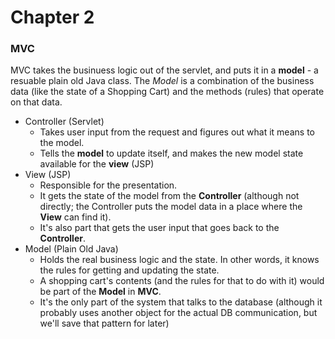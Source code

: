 # Chapter 2 
### MVC
MVC takes the businuess logic out of the servlet, and puts it in a **model** - a resuable plain old Java class. The *Model* is a combination
of the business data (like the state of a Shopping Cart) and the methods (rules) that operate on that data.
- Controller (Servlet)
  - Takes user input from the request and figures out what it means to the model.
  - Tells the **model** to update itself, and makes the new model state available for the **view** (JSP)
- View (JSP)
  - Responsible for the presentation. 
  - It gets the state of the model from the **Controller** (although not directly; the Controller puts the model data in a place where the
  **View** can find it).
  - It's also part that gets the user input that goes back to the **Controller**.
- Model (Plain Old Java)
  - Holds the real business logic and the state. In other words, it knows the rules for getting and updating the state.
  - A shopping cart's contents (and the rules for that to do with it) would be part of the **Model** in **MVC**.
  - It's the only part of the system that talks to the database (although it probably uses another object for the actual DB communication, but we'll 
  save that pattern for later)
